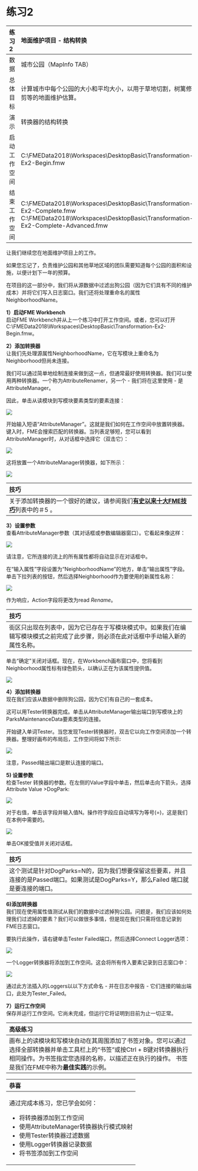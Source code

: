 # 练习2

|  练习2 |  地面维护项目 - 结构转换 |
| :--- | :--- |
| 数据 | 城市公园（MapInfo TAB） |
| 总体目标 | 计算城市中每个公园的大小和平均大小，以用于草地切割，树篱修剪等的地面维护估算。 |
| 演示 | 转换器的结构转换 |
| 启动工作空间 | C:\FMEData2018\Workspaces\DesktopBasic\Transformation-Ex2-Begin.fmw |
| 结束工作空间 | C:\FMEData2018\Workspaces\DesktopBasic\Transformation-Ex2-Complete.fmw C:\FMEData2018\Workspaces\DesktopBasic\Transformation-Ex2-Complete-Advanced.fmw |

让我们继续您在地面维护项目上的工作。

如果您忘记了，负责维护公园和其他草地区域的团队需要知道每个公园的面积和设施，以便计划下一年的预算。

在项目的这一部分中，我们将从源数据中过滤出狗公园（因为它们具有不同的维护成本）并将它们写入日志窗口。我们还将处理重命名的属性NeighborhoodName。

  
**1）启动FME Workbench**  
启动FME Workbench并从上一个练习中打开工作空间。或者，您可以打开C:\FMEData2018\Workspaces\DesktopBasic\Transformation-Ex2-Begin.fmw。

  
**2）添加转换器**  
让我们先处理源属性NeighborhoodName，它在写模块上重命名为Neighborhood但尚未连接。

我们可以通过简单地绘制连接来做到这一点，但通常最好使用转换器。我们可以使用两种转换器。一个称为AttributeRenamer，另一个 - 我们将在这里使用 - 是AttributeManager。

因此，单击从读模块到写模块要素类型的要素连接：

[![](../../.gitbook/assets/img2.206.ex2.selectedfeatureconnection.png)](https://github.com/safesoftware/FMETraining/blob/FME-Desktop-Data-Integration-2018/Integration3LabExercises/Images/Img2.206.Ex2.SelectedFeatureConnection.png)

开始输入短语“AttributeManager”。这就是我们如何在工作空间中放置转换器。键入时，FME会搜索匹配的转换器。当列表足够短，您可以看到AttributeManager时，从对话框中选择它（双击它）：

[![](../../.gitbook/assets/img2.207.ex2.quickaddattrmanager.png)](https://github.com/safesoftware/FMETraining/blob/FME-Desktop-Data-Integration-2018/Integration3LabExercises/Images/Img2.207.Ex2.QuickAddAttrManager.png)

这将放置一个AttributeManager转换器，如下所示：

[![](../../.gitbook/assets/img2.208.ex2.attrmanageroncanvas.png)](https://github.com/safesoftware/FMETraining/blob/FME-Desktop-Data-Integration-2018/Integration3LabExercises/Images/Img2.208.Ex2.AttrManagerOnCanvas.png)

|  技巧 |
| :--- |
|  关于添加转换器的一个很好的建议，请参阅我们[**有史以来十大FME技巧**](http://blog.safe.com/2014/10/fmeevangelist128/)列表中的＃5 。 |

  
**3）设置参数**  
查看AttributeManager参数（其对话框或参数编辑器窗口）。它看起来像这样：

[![](../../.gitbook/assets/img2.209.ex2.attrmanagerparameters.png)](https://github.com/safesoftware/FMETraining/blob/FME-Desktop-Data-Integration-2018/Integration3LabExercises/Images/Img2.209.Ex2.AttrManagerParameters.png)

请注意，它所连接的流上的所有属性都将自动显示在对话框中。

在“输入属性”字段设置为“NeighborhoodName”的地方，单击“输出属性”字段。单击下拉列表的按钮，然后选择Neighborhood作为要使用的新属性名称：

[![](../../.gitbook/assets/img2.210.ex2.attrmanagereditingattr.png)](https://github.com/safesoftware/FMETraining/blob/FME-Desktop-Data-Integration-2018/Integration3LabExercises/Images/Img2.210.Ex2.AttrManagerEditingAttr.png)

作为响应，Action字段将更改为read _Rename_。

|  技巧 |
| :--- |
|  街区只出现在列表中，因为它已存在于写模块模式中。如果我们在编辑写模块模式之前完成了此步骤，则必须在此对话框中手动输入新的属性名称。 |

单击“确定”关闭对话框。现在，在Workbench画布窗口中，您将看到Neighborhood属性标有绿色箭头，以确认正在为该属性提供值。

[![](../../.gitbook/assets/img2.211.ex2.attrmanagerafterediting.png)](https://github.com/safesoftware/FMETraining/blob/FME-Desktop-Data-Integration-2018/Integration3LabExercises/Images/Img2.211.Ex2.AttrManagerAfterEditing.png)

  
**4）添加转换器**  
现在我们应该从数据中删除狗公园，因为它们有自己的一套成本。

这可以用Tester转换器完成。单击从AttributeManager输出端口到写模块上的ParksMaintenanceData要素类型的连接。

开始键入单词Tester。当您发现Tester转换器时，双击它以向工作空间添加一个转换器。整理好画布的布局后，工作空间将如下所示:

[![](../../.gitbook/assets/img2.212.ex2.testeroncanvas.png)](https://github.com/safesoftware/FMETraining/blob/FME-Desktop-Data-Integration-2018/Integration3LabExercises/Images/Img2.212.Ex2.TesterOnCanvas.png)

注意，Passed输出端口是默认连接的端口。

  
**5\) 设置参数**  
检查Tester 转换器的参数。在左侧的Value字段中单击，然后单击向下箭头，选择Attribute Value &gt;DogPark:

[![](../../.gitbook/assets/img2.213.ex2.testerattrselection.png)](https://github.com/safesoftware/FMETraining/blob/FME-Desktop-Data-Integration-2018/Integration3LabExercises/Images/Img2.213.Ex2.TesterAttrSelection.png)

对于右值，单击该字段并输入值N。操作符字段应自动填写为等号\(=\)，这是我们在本例中需要的。

[![](../../.gitbook/assets/img2.214.ex2.testertestclause.png)](https://github.com/safesoftware/FMETraining/blob/FME-Desktop-Data-Integration-2018/Integration3LabExercises/Images/Img2.214.Ex2.TesterTestClause.png)

单击OK接受值并关闭对话框。

|  技巧 |
| :--- |
|  这个测试是针对DogParks=N的，因为我们想要保留这些要素，并且连接的是Passed端口。如果测试是DogParks=Y，那么Failed 端口就是要连接的端口。 |

  
**6\)添加转换器**  
我们现在使用属性值测试从我们的数据中过滤掉狗公园。问题是，我们应该如何处理我们过滤掉的要素？我们可以做很多事情，但是现在我们只需将信息记录到FME日志窗口。

要执行此操作，请右键单击Tester Failed端口，然后选择Connect Logger选项：

[![](../../.gitbook/assets/img2.215.ex2.testerconnectlogger.png)](https://github.com/safesoftware/FMETraining/blob/FME-Desktop-Data-Integration-2018/Integration3LabExercises/Images/Img2.215.Ex2.TesterConnectLogger.png)

一个Logger转换器将添加到工作空间。这会将所有传入要素记录到日志窗口中：

[![](../../.gitbook/assets/img2.216.ex2.workspacewithlogger.png)](https://github.com/safesoftware/FMETraining/blob/FME-Desktop-Data-Integration-2018/Integration3LabExercises/Images/Img2.216.Ex2.WorkspaceWithLogger.png)

通过此方法插入的Loggers以以下方式命名 - 并在日志中报告 - 它们连接的输出端口，此处为Tester\_Failed。

  
**7）运行工作空间**  
保存并运行工作空间。它尚未完成，但运行它将证明到目前为止一切正常。

|  高级练习 |
| :--- |
|  画布上的读模块和写模块自动在其周围添加了书签对象。您可以通过选择全部转换器并单击工具栏上的“书签”或按Ctrl + B键对转换器执行相同操作。为书签指定您选择的名称，以描述正在执行的操作。  书签是我们在FME中称为**最佳实践**的示例。 |

<table>
  <thead>
    <tr>
      <th style="text-align:left">恭喜</th>
    </tr>
  </thead>
  <tbody>
    <tr>
      <td style="text-align:left">
        <p>通过完成本练习，您已学会如何：
          <br />
        </p>
        <ul>
          <li>将转换器添加到工作空间</li>
          <li>使用AttributeManager转换器执行模式映射</li>
          <li>使用Tester转换器过滤数据</li>
          <li>使用Logger转换器记录数据</li>
          <li>将书签添加到工作空间</li>
        </ul>
      </td>
    </tr>
  </tbody>
</table>